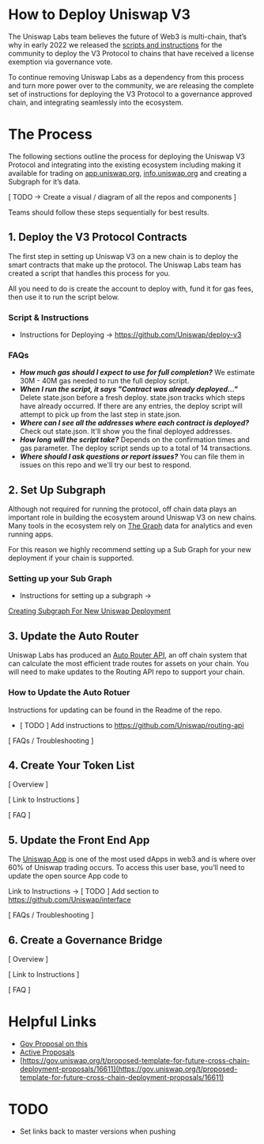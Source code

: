 
# How to Deploy Uniswap V3

The Uniswap Labs team believes the future of Web3 is multi-chain, that’s why in early 2022 we released the [scripts and instructions](https://uniswap.org/blog/multichain-uniswap) for the community to deploy the V3 Protocol to chains that have received a license exemption via governance vote. 

To continue removing Uniswap Labs as a dependency from this process and turn more power over to the community, we are releasing the complete set of instructions for deploying the V3 Protocol to a governance approved chain, and integrating seamlessly into the ecosystem.

# The Process

The following sections outline the process for deploying the Uniswap V3 Protocol and integrating into the existing ecosystem including making it available for trading on [app.uniswap.org](http://app.uniswap.org), [info.uniswap.org](http://info.uniswap.org) and creating a Subgraph for it’s data. 

[ TODO -> Create a visual / diagram of all the repos and components ] 

Teams should follow these steps sequentially for best results. 

## 1. Deploy the V3 Protocol Contracts

The first step in setting up Uniswap V3 on a new chain is to deploy the smart contracts that make up the protocol. The Uniswap Labs team has created a script that handles this process for you. 

All you need to do is create the account to deploy with, fund it for gas fees, then use it to run the script below. 

### Script & Instructions

- Instructions for Deploying → https://github.com/Uniswap/deploy-v3

### FAQs

- ***How much gas should I expect to use for full completion?***
We estimate 30M - 40M gas needed to run the full deploy script.
- ***When I run the script, it says "Contract was already deployed..."***
Delete state.json before a fresh deploy. state.json tracks which steps have already occurred. If there are any entries, the deploy script will attempt to pick up from the last step in state.json.
- ***Where can I see all the addresses where each contract is deployed?***
Check out state.json. It'll show you the final deployed addresses.
- ***How long will the script take?***
Depends on the confirmation times and gas parameter. The deploy script sends up to a total of 14 transactions.
- ***Where should I ask questions or report issues?***
You can file them in issues on this repo and we'll try our best to respond.

## 2. Set Up Subgraph

Although not required for running the protocol, off chain data plays an important role in building the ecosystem around Uniswap V3 on new chains. Many tools in the ecosystem rely on [The Graph](https://thegraph.com/en/) data for analytics and even running apps. 

For this reason we highly recommend setting up a Sub Graph for your new deployment if your chain is supported.

### Setting up your Sub Graph

- Instructions for setting up a subgraph →

[Creating Subgraph For New Uniswap Deployment](https://github.com/Uniswap/v3-new-chain-deployments/blob/main/subgraph_instructions.md)

## 3. Update the Auto Router

 Uniswap Labs has produced an [Auto Router API](https://github.com/Uniswap/routing-api), an off chain system that can calculate the most efficient trade routes for assets on your chain. You will need to make updates to the Routing API repo to support your chain. 

### How to Update the Auto Rotuer

Instructions for updating can be found in the Readme of the repo. 

- [ TODO ] Add instructions to https://github.com/Uniswap/routing-api

[ FAQs / Troubleshooting ]

## 4. Create Your Token List
[ Overview ] 

[ Link to Instructions ] 

[ FAQ ]

## 5. Update the Front End App

The [Uniswap App](http://app.uniswap.org) is one of the most used dApps in web3 and is where over 60% of Uniswap trading occurs. To access this user base, you’ll need to update the open source App code to 
 

Link to Instructions → [ TODO ] Add section to https://github.com/Uniswap/interface 

[ FAQs / Troubleshooting ]

## 6. Create a Governance Bridge
[ Overview ] 

[ Link to Instructions ] 

[ FAQ ]

# Helpful Links

- [Gov Proposal on this](https://gov.uniswap.org/t/proposed-template-for-future-cross-chain-deployment-proposals/16611)
- [Active Proposals](https://app.uniswap.org/#/vote?chain=mainnet)
- [https://gov.uniswap.org/t/proposed-template-for-future-cross-chain-deployment-proposals/16611](https://gov.uniswap.org/t/proposed-template-for-future-cross-chain-deployment-proposals/16611)

# TODO
- Set links back to master versions when pushing
